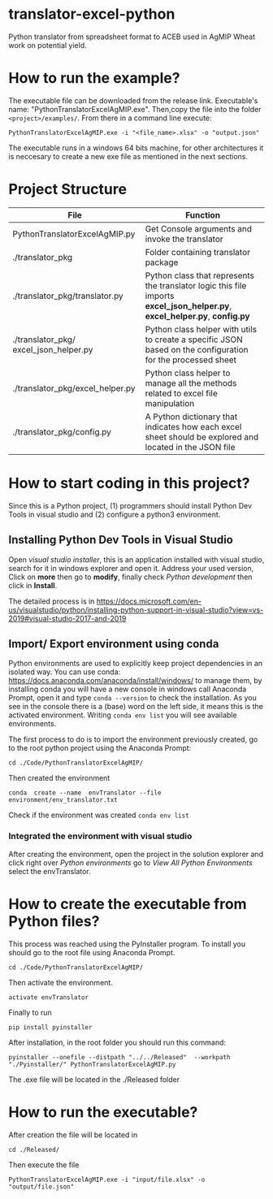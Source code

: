 # translator-excel-python
Python translator from spreadsheet format to ACEB used in AgMIP Wheat work on potential yield.

# How to run the example?

The executable file can be downloaded from the release link. Executable's name: "PythonTranslatorExcelAgMIP.exe".
Then,copy the file into the folder ```<project>/examples/```. From there in a command line execute: 

``` 
PythonTranslatorExcelAgMIP.exe -i "<file_name>.xlsx" -o "output.json"
```
The executable runs in a windows 64 bits machine, for other architectures it is neccesary to create a new exe file as mentioned in the next sections.

# Project Structure

| File | Function |
| ------------- | ------------- |
| PythonTranslatorExcelAgMIP.py  | Get Console arguments and invoke the translator  |
| ./translator_pkg  | Folder containing translator package  |
| ./translator_pkg/translator.py  | Python class that represents the translator logic this file imports **excel_json_helper.py**, **excel_helper.py**, **config.py**  |
| ./translator_pkg/ excel_json_helper.py  | Python class helper with utils to create a specific JSON  based on the configuration for the processed sheet   |
| ./translator_pkg/excel_helper.py | Python class helper to manage all the methods related to excel file manipulation  |
| ./translator_pkg/config.py | A Python dictionary that indicates how each excel sheet should be explored and located in the JSON file     |

# How to start coding in this project?

Since this is a Python project, (1) programmers should install Python Dev Tools in visual studio and
(2) configure a python3 environment.


## Installing Python Dev Tools in Visual Studio

Open *visual studio installer*, this is an application installed with visual studio, search for it in windows explorer and open it. Address your used version,    
Click on **more** then go to **modify**, finally check *Python development* then click in **Install**.

The detailed process is in https://docs.microsoft.com/en-us/visualstudio/python/installing-python-support-in-visual-studio?view=vs-2019#visual-studio-2017-and-2019


## Import/ Export environment using conda

Python environments are used to explicitly keep project dependencies in an isolated way. You can use conda: https://docs.anaconda.com/anaconda/install/windows/
 to manage them, by installing conda you will have a new console in windows call Anaconda Prompt, open it and type 
```conda --version``` to check the installation. As you see in the console there is a (base) word on the left side, it means this is the activated environment. Writing ```conda env list``` you will see available environments.

The first process to do is to import the environment previously created, go to the root python project using the Anaconda Prompt:
```
cd ./Code/PythonTranslatorExcelAgMIP/
```

Then created the environment

```
conda  create --name  envTranslator --file environment/env_translator.txt 
```

Check if the environment was created  ```conda env list```



### Integrated the environment with visual studio

After creating the environment, open the project in the solution explorer and click right over *Python environments*
go to *View All Python Environments* select the envTranslator.



# How to create the executable from Python files?

This process was reached using the PyInstaller program. To install you should go to the root file using Anaconda Prompt.
```
cd ./Code/PythonTranslatorExcelAgMIP/
```

Then activate the environment.
```
activate envTranslator
```

Finally to run 

```
pip install pyinstaller
```

After installation, in the root folder you should run this command:

```
pyinstaller --onefile --distpath "../../Released"  --workpath  "./Pyinstaller/" PythonTranslatorExcelAgMIP.py
```

The .exe file will be located in the ./Released folder

# How to run the executable?
After creation the file will be located in 
``` 
cd ./Released/
``` 
Then execute the file
``` 
PythonTranslatorExcelAgMIP.exe -i "input/file.xlsx" -o "output/file.json"
```
